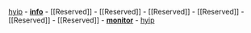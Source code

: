 [hyip](https://github.com/hyip) - [**info**](https://github.com/hyip/info/wiki) - [[Reserved]] - [[Reserved]] - [[Reserved]] - [[Reserved]] - [[Reserved]] - [[Reserved]] - [**monitor**](https://github.com/hyip/monitor) - [hyip](https://github.com/hyip)